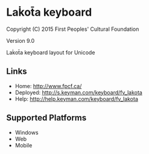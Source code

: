 Lak̇ot̄a keyboard
======================

Copyright (C) 2015 First Peoples' Cultural Foundation

Version 9.0

Lak̇ot̄a keyboard layout for Unicode

Links
-----

 * Home:     <http://www.fpcf.ca/>
 * Deployed: <http://s.keyman.com/keyboard/fv_lakota>
 * Help:     <http://help.keyman.com/keyboard/fv_lakota>
 
Supported Platforms
-------------------

 * Windows
 * Web
 * Mobile
